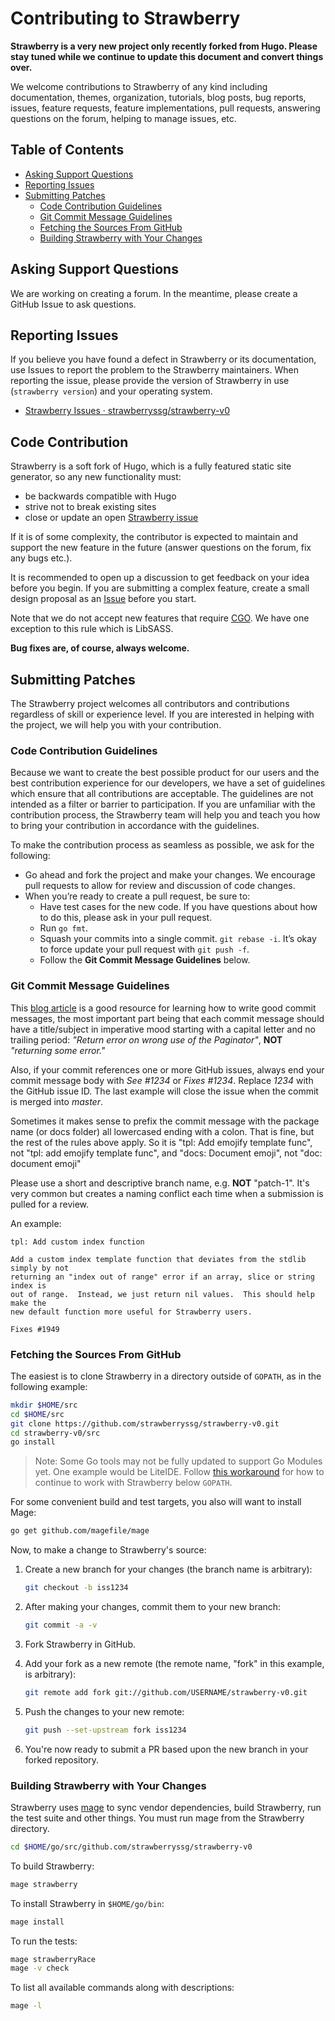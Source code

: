 # Contributing to Strawberry

**Strawberry is a very new project only recently forked from Hugo. Please stay tuned while we continue to update this document and convert things over.**

We welcome contributions to Strawberry of any kind including documentation, themes,
organization, tutorials, blog posts, bug reports, issues, feature requests,
feature implementations, pull requests, answering questions on the forum,
helping to manage issues, etc.

## Table of Contents

* [Asking Support Questions](#asking-support-questions)
* [Reporting Issues](#reporting-issues)
* [Submitting Patches](#submitting-patches)
  * [Code Contribution Guidelines](#code-contribution-guidelines)
  * [Git Commit Message Guidelines](#git-commit-message-guidelines)
  * [Fetching the Sources From GitHub](#fetching-the-sources-from-github)
  * [Building Strawberry with Your Changes](#building-strawberry-with-your-changes)

## Asking Support Questions

We are working on creating a forum. In the meantime, please create a GitHub Issue to ask questions.

## Reporting Issues

If you believe you have found a defect in Strawberry or its documentation, use
Issues to report
the problem to the Strawberry maintainers. 
When reporting the issue, please provide the version of Strawberry in use (`strawberry
version`) and your operating system.

- [Strawberry Issues · strawberryssg/strawberry-v0](https://github.com/strawberryssg/strawberry-v0/issues)

## Code Contribution

Strawberry is a soft fork of Hugo, which is a fully featured static site generator, so any new functionality must:

* be backwards compatible with Hugo
* strive not to break existing sites
* close or update an open [Strawberry issue](https://github.com/strawberryssg/strawberry-v0/issues)

If it is of some complexity, the contributor is expected to maintain and support the new feature in the future (answer questions on the forum, fix any bugs etc.).

It is recommended to open up a discussion to get feedback on your idea before you begin. If you are submitting a complex feature, create a small design proposal as an [Issue](https://github.com/strawberryssg/strawberry-v0/issues) before you start.

Note that we do not accept new features that require [CGO](https://github.com/golang/go/wiki/cgo).
We have one exception to this rule which is LibSASS.

**Bug fixes are, of course, always welcome.**

## Submitting Patches

The Strawberry project welcomes all contributors and contributions regardless of skill or experience level. If you are interested in helping with the project, we will help you with your contribution.

### Code Contribution Guidelines

Because we want to create the best possible product for our users and the best contribution experience for our developers, we have a set of guidelines which ensure that all contributions are acceptable. The guidelines are not intended as a filter or barrier to participation. If you are unfamiliar with the contribution process, the Strawberry team will help you and teach you how to bring your contribution in accordance with the guidelines.

To make the contribution process as seamless as possible, we ask for the following:

* Go ahead and fork the project and make your changes.  We encourage pull requests to allow for review and discussion of code changes.
* When you’re ready to create a pull request, be sure to:
    * Have test cases for the new code. If you have questions about how to do this, please ask in your pull request.
    * Run `go fmt`.
    * Squash your commits into a single commit. `git rebase -i`. It’s okay to force update your pull request with `git push -f`.
    * Follow the **Git Commit Message Guidelines** below.

### Git Commit Message Guidelines

This [blog article](http://chris.beams.io/posts/git-commit/) is a good resource for learning how to write good commit messages,
the most important part being that each commit message should have a title/subject in imperative mood starting with a capital letter and no trailing period:
*"Return error on wrong use of the Paginator"*, **NOT** *"returning some error."*

Also, if your commit references one or more GitHub issues, always end your commit message body with *See #1234* or *Fixes #1234*.
Replace *1234* with the GitHub issue ID. The last example will close the issue when the commit is merged into *master*.

Sometimes it makes sense to prefix the commit message with the package name (or docs folder) all lowercased ending with a colon.
That is fine, but the rest of the rules above apply.
So it is "tpl: Add emojify template func", not "tpl: add emojify template func", and "docs: Document emoji", not "doc: document emoji"

Please use a short and descriptive branch name, e.g. **NOT** "patch-1". It's very common but creates a naming conflict each time when a submission is pulled for a review.

An example:

```text
tpl: Add custom index function

Add a custom index template function that deviates from the stdlib simply by not
returning an "index out of range" error if an array, slice or string index is
out of range.  Instead, we just return nil values.  This should help make the
new default function more useful for Strawberry users.

Fixes #1949
```

###  Fetching the Sources From GitHub

The easiest is to clone Strawberry in a directory outside of `GOPATH`, as in the following example:

```bash
mkdir $HOME/src
cd $HOME/src
git clone https://github.com/strawberryssg/strawberry-v0.git
cd strawberry-v0/src
go install
```

>Note: Some Go tools may not be fully updated to support Go Modules yet. One example would be LiteIDE. Follow [this workaround](https://github.com/visualfc/liteide/issues/986#issuecomment-428117702) for how to continue to work with Strawberry below `GOPATH`.

For some convenient build and test targets, you also will want to install Mage:

```bash
go get github.com/magefile/mage
```

Now, to make a change to Strawberry's source:

1. Create a new branch for your changes (the branch name is arbitrary):

    ```bash
    git checkout -b iss1234
    ```

1. After making your changes, commit them to your new branch:

    ```bash
    git commit -a -v
    ```

1. Fork Strawberry in GitHub.

1. Add your fork as a new remote (the remote name, "fork" in this example, is arbitrary):

    ```bash
    git remote add fork git://github.com/USERNAME/strawberry-v0.git
    ```

1. Push the changes to your new remote:

    ```bash
    git push --set-upstream fork iss1234
    ```

1. You're now ready to submit a PR based upon the new branch in your forked repository.

### Building Strawberry with Your Changes

Strawberry uses [mage](https://github.com/magefile/mage) to sync vendor dependencies, build Strawberry, run the test suite and other things. You must run mage from the Strawberry directory.

```bash
cd $HOME/go/src/github.com/strawberryssg/strawberry-v0
```

To build Strawberry:

```bash
mage strawberry
```

To install Strawberry in `$HOME/go/bin`:

```bash
mage install
```

To run the tests:

```bash
mage strawberryRace
mage -v check
```

To list all available commands along with descriptions:

```bash
mage -l
```
